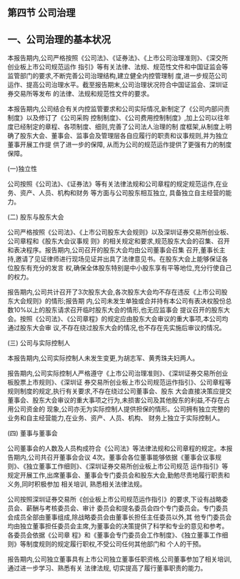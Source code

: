 ## 第四节 公司治理

## 一、公司治理的基本状况

本报告期内,公司严格按照《公司法》、《证券法》、《上市公司治理准则》、《深交所创业板上市公司规范运作 指引》等有关法律、法规、规范性文件和中国证监会等监管部门的要求,不断完善公司治理结构,建立健全内控管理制 度,进一步规范公司运作、提高公司治理水平。截至报告期末,公司治理状况符合中国证监会、深圳证券交易所等发布 的法律、法规和规范性文件的要求。

本报告期内,公司结合有关内控监管要求和公司实际情况,新制定了《公司内部问责制度》以及修订了《公司采购 控制制度》、《公司费用控制制度》,加上公司以往年度已经制定的章程、各项制度、细则,完善了公司法人治理的制 度框架,从制度上明确了股东大会、董事会、监事会及管理层各自应履行的职责和议事规则,并为独立董事开展工作提 供了进一步的保障, 从而为公司的规范运作提供了更强有力的制度保障。

(一)独立性

公司按照《公司法》、《证券法》等有关法律法规和公司章程的规定规范运作,在业务、资产、人员、机构和财务 等方面与公司股东相互独立, 具备独立自主经营的能力。

(二) 股东与股东大会

公司严格按照《公司法》、《上市公司股东大会规则》以及深圳证券交易所创业板、公司章程和《股东大会议事规 则》的相关规定和要求,规范股东大会的召集、召开和表决程序。报告期内,公司召开的股东大会均由公司董事会召集 召开,董事长主持,邀请了见证律师进行现场见证并出具了法律意见书。在股东大会上能够保证各位股东有充分的发言 权,确保全体股东特别是中小股东享有平等地位,充分行使自己的权力。

报告期内,公司共计召开了3次股东大会,各次股东大会均不存在违反《上市公司股东大会规则》的情形;报告期 内,公司未发生单独或合并持有本公司有表决权股份总数10%以上的股东请求召开临时股东大会的情形,也无应监事会 提议召开的股东大会。按照《公司法》、《公司章程》的规定应由股东大会审议的重大事项,本公司均通过股东大会审 议,不存在绕过股东大会的情况,也不存在先实施后审议的情况。

(三) 公司与实际控制人

本报告期内,公司实际控制人未发生变更,为胡志军、黄秀珠夫妇两人。

报告期内,公司实际控制人严格遵守《上市公司治理准则》、《深圳证券交易所创业板股票上市规则》、《深圳证 券交易所创业板上市公司规范运作指引》、公司章程等规则制度的规定,执行有关要求,不存在绕过公司董事会、股东 大会直接决策应提交董事会、股东大会审议的重大事项之行为,未损害公司及其他股东的利益,不存在占用公司资金的 现象,公司亦无为实际控制人提供担保的情形。公司拥有独立完整的业务和自主经营能力,在业务、资产、人员、机构、 财务上独立于实际控制人。

(四) 董事与董事会

公司董事会的人数及人员构成符合《公司法》等法律法规和公司章程的规定。本报告期内,公司共召开董事会会议 4次。董事会各位董事能够依据《董事会议事规则》、《独立董事工作细则》、《深圳证券交易所创业板上市公司规范 运作指引》等规定开展工作,出席董事会、董事会专门委员会和股东大会,勤勉尽责地履行职责和义务,同时积极参加 相关培训, 熟悉相关法律法规。

公司按照深圳证券交易所《创业板上市公司规范运作指引》的要求,下设有战略委员会、薪酬与考核委员会、审计 委员会和提名委员会四个专门委员会。专门委员会成员全部由董事组成,除战略委员会由董事长担任主任委员以外,其 他专门委员会均由独立董事担任委员会主席,为董事会的决策提供了科学和专业的意见和参考。各委员会依据《公司章 程》和《董事会专门委员会工作制度》、《独立董事工作细则》等制度规则的规定履行职权,不受公司任何其他部门和 个人的干预。

报告期内,公司独立董事具有上市公司独立董事任职资格,公司董事参加了相关培训,通过进一步学习、熟悉有关 法律法规, 切实提高了履行董事职责的能力。